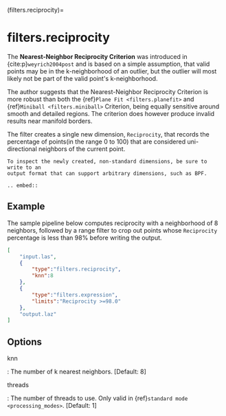(filters.reciprocity)=

# filters.reciprocity

The **Nearest-Neighbor Reciprocity Criterion** was introduced in {cite:p}`weyrich2004post`
and is based on a simple assumption, that valid points may be in the
k-neighborhood of an outlier, but the outlier will most likely not be part of
the valid point's k-neighborhood.

The author suggests that the Nearest-Neighbor Reciprocity Criterion is more
robust than both the {ref}`Plane Fit <filters.planefit>` and {ref}`Miniball
<filters.miniball>` Criterion, being equally sensitive around smooth and
detailed regions. The criterion does however produce invalid results near
manifold borders.

The filter creates a single new dimension, `Reciprocity`, that records the
percentage of points(in the range 0 to 100) that are considered uni-directional
neighbors of the current point.

```{note}
To inspect the newly created, non-standard dimensions, be sure to write to an
output format that can support arbitrary dimensions, such as BPF.
```

```{eval-rst}
.. embed::
```

## Example

The sample pipeline below computes reciprocity with a neighborhood of 8
neighbors, followed by a range filter to crop out points whose `Reciprocity`
percentage is less than 98% before writing the output.

```json
[
    "input.las",
    {
        "type":"filters.reciprocity",
        "knn":8
    },
    {
        "type":"filters.expression",
        "limits":"Reciprocity >=98.0"
    },
    "output.laz"
]
```

## Options

knn

: The number of k nearest neighbors. \[Default: 8\]

threads

: The number of threads to use. Only valid in {ref}`standard mode <processing_modes>`. \[Default: 1\]

```{include} filter_opts.md
```
